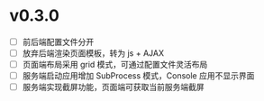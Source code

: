 v0.3.0
======

* [ ] 前后端配置文件分开
* [ ] 放弃后端渲染页面模板，转为 js + AJAX
* [ ] 页面端布局采用 grid 模式，可通过配置文件灵活布局
* [ ] 服务端启动应用增加 SubProcess 模式，Console 应用不显示界面
* [ ] 服务端实现截屏功能，页面端可获取当前服务端截屏
